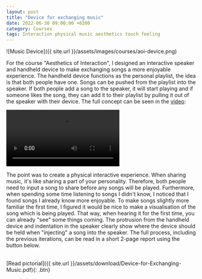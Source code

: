 ```yaml
---
layout: post
title: "Device for exchanging music"
date: 2022-06-30 09:00:00 +0200
category: Courses
tags: Interaction physical music aesthetics touch feeling
---
```


![Music Device]({{ site.url }}/assets/images/courses/aoi-device.png)

For the course "Aesthetics of Interaction", I designed an interactive speaker and handheld device to make exchanging songs a more enjoyable experience. The handheld device functions as the personal playlist, the idea is that both people have one. Songs can be pushed from the playlist into the speaker. If both people add a song to the speaker, it will start playing and if someone likes the song, they can add it to their playlist by pulling it out of the speaker with their device. The full concept can be seen in the [video](https://youtu.be/0ehKKDhynrA): 

<!-- [![Link to the video]({{ site.url }}/assets/images/courses/aoi-video-thumbnail.png)](https://youtu.be/0ehKKDhynrA) -->

<video src="{{ site.url }}/assets/videos/Device for Exchanging Music.mp4" controls="controls">
</video>

The point was to create a physical interactive experience. When sharing music, it's like sharing a part of your personality. Therefore, both people need to input a song to share before any songs will be played. Furthermore, when spending some time listening to songs I didn't know, I noticed that I found songs I already know more enjoyable. To make songs slightly more familiar the first time, I figured it would be nice to make a visualisation of the song which is being played. That way, when hearing it for the first time, you can already "see" some things coming. The protrusion from the handheld device and indentation in the speaker clearly show where the device should be held when "injecting" a song into the speaker. The full process, including the previous iterations, can be read in a short 2-page report using the button below.

<br />
[Read pictorial]({{ site.url }}/assets/download/Device-for-Exchanging-Music.pdf){: .btn}
